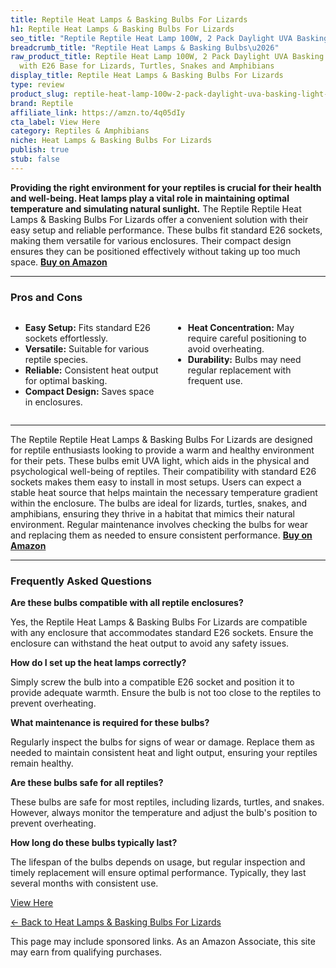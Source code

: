 ```yaml
---
title: Reptile Heat Lamps & Basking Bulbs For Lizards
h1: Reptile Heat Lamps & Basking Bulbs For Lizards
seo_title: "Reptile Reptile Heat Lamp 100W, 2 Pack Daylight UVA Basking\u2026"
breadcrumb_title: "Reptile Heat Lamps & Basking Bulbs\u2026"
raw_product_title: Reptile Heat Lamp 100W, 2 Pack Daylight UVA Basking Light Bulbs
  with E26 Base for Lizards, Turtles, Snakes and Amphibians
display_title: Reptile Heat Lamps & Basking Bulbs For Lizards
type: review
product_slug: reptile-heat-lamp-100w-2-pack-daylight-uva-basking-light-bulbs-with-e26-b3344a09
brand: Reptile
affiliate_link: https://amzn.to/4q05dIy
cta_label: View Here
category: Reptiles & Amphibians
niche: Heat Lamps & Basking Bulbs For Lizards
publish: true
stub: false
---
```


<div id="intro" class="full-width">
  <p><strong>Providing the right environment for your reptiles is crucial for their health and well-being. Heat lamps play a vital role in maintaining optimal temperature and simulating natural sunlight.</strong> The Reptile Reptile Heat Lamps & Basking Bulbs For Lizards offer a convenient solution with their easy setup and reliable performance. These bulbs fit standard E26 sockets, making them versatile for various enclosures. Their compact design ensures they can be positioned effectively without taking up too much space. <a href="https://amzn.to/4q05dIy" rel="nofollow sponsored noopener" target="_blank"><strong>Buy on Amazon</strong></a></p>
</div>

<hr />
<h3 id="pros-cons">Pros and Cons</h3>
<div class="pc-grid" style="display:grid;grid-template-columns:1fr 1fr;gap:16px;">
  <ul>
    <li><strong>Easy Setup:</strong> Fits standard E26 sockets effortlessly.</li>
    <li><strong>Versatile:</strong> Suitable for various reptile species.</li>
    <li><strong>Reliable:</strong> Consistent heat output for optimal basking.</li>
    <li><strong>Compact Design:</strong> Saves space in enclosures.</li>
  </ul>
  <ul>
    <li><strong>Heat Concentration:</strong> May require careful positioning to avoid overheating.</li>
    <li><strong>Durability:</strong> Bulbs may need regular replacement with frequent use.</li>
  </ul>
</div>
<hr />

<div class="full-width">
  <p>The Reptile Reptile Heat Lamps & Basking Bulbs For Lizards are designed for reptile enthusiasts looking to provide a warm and healthy environment for their pets. These bulbs emit UVA light, which aids in the physical and psychological well-being of reptiles. Their compatibility with standard E26 sockets makes them easy to install in most setups. Users can expect a stable heat source that helps maintain the necessary temperature gradient within the enclosure. The bulbs are ideal for lizards, turtles, snakes, and amphibians, ensuring they thrive in a habitat that mimics their natural environment. Regular maintenance involves checking the bulbs for wear and replacing them as needed to ensure consistent performance. <a href="https://amzn.to/4q05dIy" rel="nofollow sponsored noopener" target="_blank"><strong>Buy on Amazon</strong></a></p>
</div>

<hr />
<h3 id="faqs">Frequently Asked Questions</h3>

<p><strong>Are these bulbs compatible with all reptile enclosures?</strong></p>
<p>Yes, the Reptile Heat Lamps & Basking Bulbs For Lizards are compatible with any enclosure that accommodates standard E26 sockets. Ensure the enclosure can withstand the heat output to avoid any safety issues.</p>

<p><strong>How do I set up the heat lamps correctly?</strong></p>
<p>Simply screw the bulb into a compatible E26 socket and position it to provide adequate warmth. Ensure the bulb is not too close to the reptiles to prevent overheating.</p>

<p><strong>What maintenance is required for these bulbs?</strong></p>
<p>Regularly inspect the bulbs for signs of wear or damage. Replace them as needed to maintain consistent heat and light output, ensuring your reptiles remain healthy.</p>

<p><strong>Are these bulbs safe for all reptiles?</strong></p>
<p>These bulbs are safe for most reptiles, including lizards, turtles, and snakes. However, always monitor the temperature and adjust the bulb's position to prevent overheating.</p>

<p><strong>How long do these bulbs typically last?</strong></p>
<p>The lifespan of the bulbs depends on usage, but regular inspection and timely replacement will ensure optimal performance. Typically, they last several months with consistent use.</p>
<p><a class="btn" href="https://amzn.to/4q05dIy" target="_blank" rel="nofollow sponsored noopener">View Here</a></p>
<p><a href="/roundups/reptiles-amphibians/heat-lamps-basking-bulbs-for-lizards/">← Back to Heat Lamps & Basking Bulbs For Lizards</a></p>
<aside class="disclosure">This page may include sponsored links. As an Amazon Associate, this site may earn from qualifying purchases.</aside>
